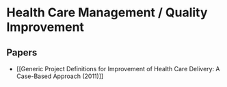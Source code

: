# Health Care Management / Quality Improvement

## Papers

- [[Generic Project Definitions for Improvement of Health Care Delivery: A Case-Based Approach (2011)]]
